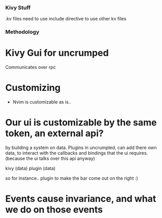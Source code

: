 
### Kivy Stuff
.kv files need to use include directive to use other kv files



### Methodology
# Kivy Gui for uncrumped

Communicates over rpc


# Customizing

* Nvim is customizable as is..

# Our ui is customizable by the same token, an external api?

by building a system on data. Plugins in uncrumpled, can add
there own data, to interact with the callbacks and bindings
that the ui requires. (because the ui  talks over this api anyway)

kivy (data)
plugin (data)

so for instance.. plugin to make the bar come out on the right :)

# Events cause invariance, and what we do on those events



